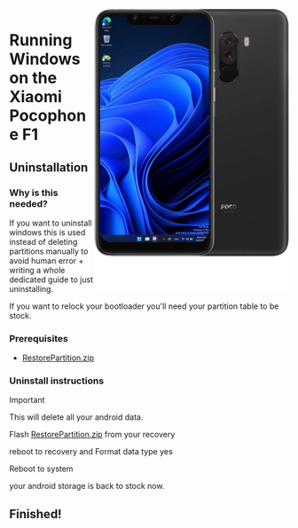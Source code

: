 <img align="right" src="beryllium.png" width="350" alt="Windows 11 running on beryllium">


# Running Windows on the Xiaomi Pocophone F1

## Uninstallation

### Why is this needed?
If you want to uninstall windows this is used instead of deleting partitions manually to avoid human error + writing a whole dedicated guide to just uninstalling.

If you want to relock your bootloader you'll need your partition table to be stock.

### Prerequisites

- [RestorePartition.zip](RestorePartition.zip)


### Uninstall instructions
> [!Important]
> This will delete all your android data.
> 
> Flash [RestorePartition.zip](RestorePartition.zip) from your recovery
> 
> reboot to recovery and Format data  type  yes
> 
> Reboot to system
> 
> your android storage is back to stock now. 

## Finished!













